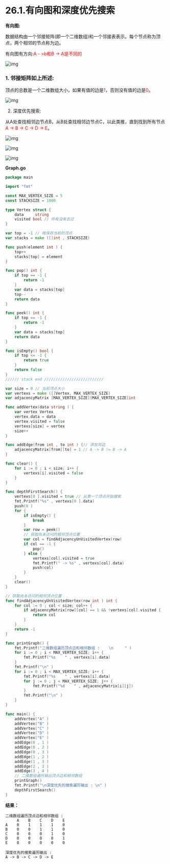 # 26.1.有向图和深度优先搜索

**有向图:**

数据结构由一个邻接矩阵(即一个二维数组)和一个邻接表表示。每个节点称为顶点，两个相邻的节点称为边。

有向图有方向:<font color="red">A - >b和B -> A是不同的</font>

![img](images/Image00146.jpg)

### 1. 邻接矩阵如上所述:

顶点的总数是一个二维数组大小，如果有值的边是<font color="red">1</font>，否则没有值的边是<font color="red">0</font>。

![img](images/Image00147-1600414206383.jpg)

2. 深度优先搜索:

从A处查找相邻边节点B，从B处查找相邻边节点C，以此类推，直到找到所有节点<font color="red">A -> B -> C -> D -> E</font>。

![img](images/Image00148.jpg)

![img](images/Image00149.jpg)

![img](images/Image00150.jpg)

**Graph.go**

```go
package main

import "fmt"

const MAX_VERTEX_SIZE = 5
const STACKSIZE = 1000

type Vertex struct {
	data     string
	visited bool // 你有没有去过
}

var top = -1 // 栈保存当前的顶点
var stacks = make ([]int , STACKSIZE)

func push(element int ) {
	top++
	stacks[top] = element
}

func pop() int {
	if top == -1 {
		return -1
	}
	var data = stacks[top]
	top--
	return data
}

func peek() int {
	if top == -1 {
		return -1
	}
	var data = stacks[top]
	return data
}

func isEmpty() bool {
	if top <= -1 {
		return true
	}
	return false
}
////// stack end //////////////////////////

var size = 0 // 当前顶点大小
var vertexs = make ([]Vertex, MAX_VERTEX_SIZE)
var adjacencyMatrix [MAX_VERTEX_SIZE][MAX_VERTEX_SIZE]int

func addVertex(data string ) {
	var vertex Vertex
	vertex.data = data
	vertex.visited = false
	vertexs[size] = vertex
	size++
}

func addEdge(from int , to int ) {// 添加邻边
	adjacencyMatrix[from][to] = 1 // A -> B != B -> A
}

func clear() {
	for i := 0 ; i < size; i++ {
		vertexs[i].visited = false
	}
}

func depthFirstSearch() {
	vertexs[0 ].visited = true // 从第一个顶点开始搜索
	fmt.Printf("%s" , vertexs[0 ].data)
	push(0 )
	for {
		if isEmpty() {
			break
		}
		var row = peek()
		// 获取尚未访问的相邻顶点位置
		var col = findAdjacencyUnVisitedVertex(row)
		if col == -1 {
			pop()
		} else {
			vertexs[col].visited = true
			fmt.Printf(" -> %s" , vertexs[col].data)
			push(col)
		}
	}
	clear()
}

// 获取尚未访问的相邻顶点位置
func findAdjacencyUnVisitedVertex(row int ) int {
	for col := 0 ; col < size; col++ {
		if adjacencyMatrix[row][col] == 1 && !vertexs[col].visited {
			return col
		}
	}
	return -1
}

func printGraph() {
	fmt.Printf("二维数组遍历顶点边和相邻数组 :    \n     " )
	for i := 0 ; i < MAX_VERTEX_SIZE; i++ {
		fmt.Printf("%s    " , vertexs[i].data)
	}
	fmt.Printf("\n" )
	for i := 0 ; i < MAX_VERTEX_SIZE; i++ {
		fmt.Printf("%s    " , vertexs[i].data)
		for j := 0 ; j < MAX_VERTEX_SIZE; j++ {
			fmt.Printf("%d    " , adjacencyMatrix[i][j])
		}
		fmt.Printf("\n" )
	}
}

func main() {
	addVertex("A" )
	addVertex("B" )
	addVertex("C" )
	addVertex("D" )
	addVertex("E" )
	addEdge(0 , 1 )
	addEdge(0 , 2 )
	addEdge(0 , 3 )
	addEdge(1 , 2 )
	addEdge(1 , 3 )
	addEdge(2 , 3 )
	addEdge(3 , 4 )
	// 二维数组遍历输出顶点边和相邻数组
	printGraph()
	fmt.Printf("\n深度优先的搜索遍历输出 : \n" )
	depthFirstSearch()
}
```

**结果：**

```
二维数组遍历顶点边和相邻数组 :
     A    B    C    D    E
A    0    1    1    1    0
B    0    0    1    1    0
C    0    0    0    1    0
D    0    0    0    0    1
E    0    0    0    0    0

深度优先的搜索遍历输出 :
A -> B -> C -> D -> E
```

